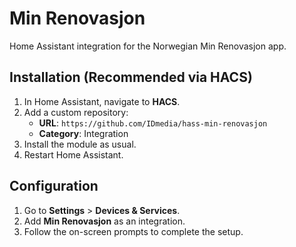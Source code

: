 # Min Renovasjon

Home Assistant integration for the Norwegian Min Renovasjon app.

## Installation (Recommended via HACS)

1. In Home Assistant, navigate to **HACS**.
2. Add a custom repository:
   - **URL**: `https://github.com/IDmedia/hass-min-renovasjon`
   - **Category**: Integration
3. Install the module as usual.
4. Restart Home Assistant.

## Configuration

1. Go to **Settings** > **Devices & Services**.
2. Add **Min Renovasjon** as an integration.
3. Follow the on-screen prompts to complete the setup.